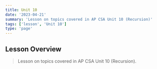 ```yaml
---
title: Unit 10
date: '2023-04-21'
summary: 'Lesson on topics covered in AP CSA Unit 10 (Recursion)'
tags: ['lesson', 'Unit 10']
type: 'page'
---
```



## Lesson Overview
> Lesson on topics covered in AP CSA Unit 10 (Recursion).
